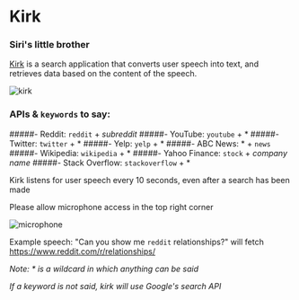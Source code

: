 # Kirk
### Siri's little brother

[Kirk](https://kirk1.herokuapp.com/) is a search application that converts user speech into text, and retrieves data based on the content of the speech.

![kirk](https://github.com/ricochen/kirk/blob/master/app/assets/kirk.jpg)

### APIs & `keywords` to say:
#####- Reddit: `reddit` + *subreddit*
#####- YouTube: `youtube` + *
#####- Twitter: `twitter` + *
#####- Yelp: `yelp` + *
#####- ABC News: * + `news`
#####- Wikipedia: `wikipedia` + *
#####- Yahoo Finance: `stock` + *company name*
#####- Stack Overflow: `stackoverflow` + *

Kirk listens for user speech every 10 seconds, even after a search has been made

Please allow microphone access in the top right corner

![microphone](https://github.com/ricochen/kirk/blob/master/app/assets/microphone.jpg)

Example speech: "Can you show me `reddit` relationships?" will fetch https://www.reddit.com/r/relationships/

*Note: * is a wildcard in which anything can be said*

*If a keyword is not said, kirk will use Google's search API*